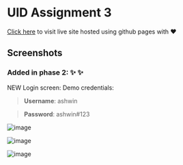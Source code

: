 # UID Assignment 3
[Click here](https://ashwinkey04.github.io/uid-project/) to visit live site hosted using github pages with :heart:

## Screenshots
### Added in phase 2: :sparkles: :sparkles:
NEW Login screen:
Demo credentials:
> **Username**: ashwin

> **Password**: ashwin#123


![image](https://user-images.githubusercontent.com/20596763/83884564-aed43d80-a762-11ea-8520-94114f4bcb4e.png)

![image](https://user-images.githubusercontent.com/20596763/79851334-ca69cb80-83e2-11ea-826c-e5cdd7f1ae9e.png)

![image](https://user-images.githubusercontent.com/20596763/79851407-e53c4000-83e2-11ea-9d8d-658f51fe066a.png)
